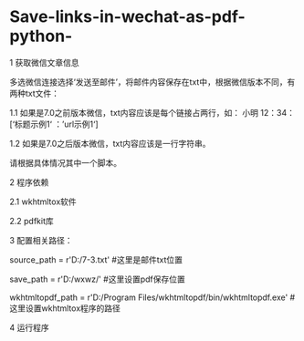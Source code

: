 # Save-links-in-wechat-as-pdf-python-
1 获取微信文章信息

  多选微信连接选择‘发送至邮件’，将邮件内容保存在txt中，根据微信版本不同，有两种txt文件：
  
  1.1 如果是7.0之前版本微信，txt内容应该是每个链接占两行，如：
    小明 12：34：
    [‘标题示例1‘ ：’url示例1‘]
    
  1.2 如果是7.0之后版本微信，txt内容应该是一行字符串。
  
  请根据具体情况其中一个脚本。
  
2 程序依赖

  2.1 wkhtmltox软件
  
  2.2 pdfkit库

3 配置相关路径：

  source_path = r'D:/7-3.txt'    #这里是邮件txt位置
  
  save_path = r'D:/wxwz/'  #这里设置pdf保存位置
  
  wkhtmltopdf_path = r'D:/Program Files/wkhtmltopdf/bin/wkhtmltopdf.exe'   #这里设置wkhtmltox程序的路径
  
  
4 运行程序
  
